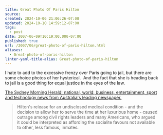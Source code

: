 ```yaml
---
title: Great Photo Of Paris Hilton
source: 
created: 2024-10-06 21:06:26-07:00
updated: 2024-10-10 14:59:12-07:00
tags:
  - post
date: 2007-06-09T10:19:00.000-07:00
published: true
url: /2007/06/great-photo-of-paris-hilton.html
aliases:
  - Great-photo-of-paris-hilton
linter-yaml-title-alias: Great-photo-of-paris-hilton
---
```



I hate to add to the excessive frenzy over Paris going to jail, but there are some choice photos of her hysterical.  And the fact that she is heading back to jail is a good thing for equal justice in the eyes of the law.  
  
<!-- ![](/archives/hilton10607_wideweb__470x355,0.jpg) -->
  
[The Sydney Morning Herald: national, world, business, entertainment, sport and technology news from Australia's leading newspaper.](http://www.smh.com.au/articles/2007/06/09/1181089386847.html?from=top5)  

> Hilton's release for an undisclosed medical condition - and the decision to allow her to serve the time at her luxurious home - caused outrage among civil rights leaders and many Americans, who argued it could be interpreted as affording the socialite favours not available to other, less famous, inmates.
